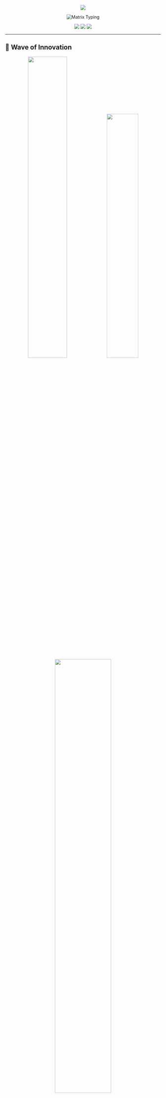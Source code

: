 <!-- Animated Header with Particles Effect -->
<div align="center">
  <img src="https://capsule-render.vercel.app/api?type=waving&color=0:667eea,25:764ba2,50:f093fb,75:f5576c,100:4facfe&height=250&section=header&text=iblameusman&fontSize=60&fontAlign=50&fontColor=fff&animation=fadeIn&fontAlignY=35&desc=Full-Stack%20Developer%20%7C%20AI%20Enthusiast&descAlign=50&descAlignY=55&descSize=18"/>
</div>

<!-- Matrix-style Animated Introduction -->
<p align="center">
  <img src="https://readme-typing-svg.demolab.com?font=Fira+Code&size=24&duration=2500&pause=800&color=00FF41&center=true&vCenter=true&width=700&lines=%3E%20Initializing%20developer.exe...;%3E%20Loading%20skills%5B%E2%96%88%E2%96%88%E2%96%88%E2%96%88%E2%96%88%E2%96%88%E2%96%88%E2%96%88%E2%96%88%E2%96%88%5D+100%25;%3E%20Welcome%2C+I'm+Usman+%F0%9F%91%A8%E2%80%8D%F0%9F%92%BB;%3E+15-year-old+Code+Wizard+%F0%9F%A7%99%E2%80%8D%E2%99%82%EF%B8%8F;%3E+Laravel+%7C+PHP+%7C+JavaScript+%7C+AI+%F0%9F%9A%80;%3E+System+fully+operational+%E2%9C%A8" alt="Matrix Typing" />
</p>

<!-- Animated Profile Views Counter -->
<div align="center">
  <img src="https://komarev.com/ghpvc/?username=iblameusman&color=blueviolet&style=for-the-badge&label=Profile+Views&animation=grow"/>
  <img src="https://img.shields.io/badge/Currently%20Coding-Live%20%F0%9F%94%B4-brightgreen?style=for-the-badge&labelColor=000000"/>
  <img src="https://img.shields.io/badge/Available%20for-Collaboration-blue?style=for-the-badge&labelColor=000000"/>
</div>

---

## 🌊 Wave of Innovation

<div align="center">
  <img width="50%" src="https://github-readme-stats.vercel.app/api?username=iblameusman&show_icons=true&theme=synthwave&hide_border=true&count_private=true&include_all_commits=true&custom_title=⚡%20GitHub%20Analytics"/>
  <img width="45%" src="https://github-readme-streak-stats.herokuapp.com/?user=iblameusman&theme=synthwave&hide_border=true&stroke=0000&background=09131B&ring=FF6B6B&fire=FF6B6B&currStreakNum=FFE66D"/>
</div>

<div align="center">
  <img width="60%" src="https://github-readme-stats.vercel.app/api/top-langs/?username=iblameusman&layout=compact&theme=synthwave&hide_border=true&langs_count=10&card_width=600"/>
</div>

---

## 🎭 Digital Identity

<table>
<tr>
<td width="50%">

```javascript
const usman = {
    age: 15,
    location: "Pakistan 🇵🇰",
    currentStatus: "Building the future",
    languages: ["PHP", "JavaScript", "Python"],
    frameworks: ["Laravel", "Alpine.js", "Tailwind"],
    interests: ["AI", "Web3", "IoT", "Cybersecurity"],
    motto: "Code with passion, create with purpose",
    
    getCurrentProject() {
        return "Revolutionary APK platform";
    },
    
    getDreamJob() {
        return "Tech entrepreneur changing the world";
    }
};
```

</td>
<td width="50%">

<img src="https://media.giphy.com/media/qgQUggAC3Pfv687qPC/giphy.gif" width="100%" />

### 🎯 **Mission Statement**
*Transforming ideas into digital reality, one commit at a time. Building tomorrow's solutions with today's cutting-edge technology.*

### ⚡ **Quick Stats**
- 🔥 **2+ years** of coding experience
- 🌟 **10+ projects** completed
- 🚀 **Always learning** new technologies
- 💡 **Innovation-driven** mindset

</td>
</tr>
</table>

---

## 🌟 Stellar Projects Galaxy

<div align="center">
  <img src="https://readme-typing-svg.demolab.com?font=Orbitron&size=20&duration=3000&pause=500&color=FFD700&center=true&vCenter=true&width=600&lines=%E2%AD%90+Exploring+the+Digital+Universe+%E2%AD%90;%F0%9F%9A%80+Each+Project+is+a+New+Planet+%F0%9F%AA%90;%F0%9F%8C%8C+Building+Galaxies+of+Code+%F0%9F%8C%8C" alt="Project Banner" />
</div>

### 🏆 **Flagship Projects**

<div align="center">

| 🌐 Project | 📊 Status | 💻 Tech | 🎯 Impact | 🔗 Links |
|:----------:|:---------:|:--------:|:---------:|:--------:|
| **xcrackly.com** | 🟢 Live | Laravel + JS | 1000+ Users | [![Live](https://img.shields.io/badge/Live-Success-brightgreen?style=for-the-badge)](https://xcrackly.com/) |
| **PMS-360** | 🟡 Beta | Laravel 12 | Enterprise | [![Demo](https://img.shields.io/badge/Demo-Available-blue?style=for-the-badge)](https://pms.clouderp360.com/) |
| **AI Assistant** | 🟠 Development | PHP + OpenAI | Coming Soon | [![Soon](https://img.shields.io/badge/Coming-Soon-orange?style=for-the-badge)](#) |
| **Mobile App** | 🔵 Planning | React Native | Future | [![Planning](https://img.shields.io/badge/In-Planning-lightblue?style=for-the-badge)](#) |

</div>

---

## 🚀 Technology Mastery

<div align="center">
  <img src="https://readme-typing-svg.demolab.com?font=Roboto+Mono&size=16&duration=2000&pause=500&color=00D8FF&center=true&vCenter=true&width=800&lines=Backend+Wizard+%F0%9F%A7%99%E2%80%8D%E2%99%82%EF%B8%8F+Frontend+Artist+%F0%9F%8E%A8+Database+Architect+%F0%9F%8F%97%EF%B8%8F+AI+Explorer+%F0%9F%A4%96" alt="Skills Banner" />
</div>

### 🎨 **Skill Constellation**

<table align="center">
<tr>
<td align="center" width="25%">

**🔥 Backend**
<br><br>
<img src="https://skillicons.dev/icons?i=php,laravel,nodejs,python" />
<br>
![PHP](https://img.shields.io/badge/PHP-Expert-777BB4?style=flat-square&logo=php&logoColor=white)
![Laravel](https://img.shields.io/badge/Laravel-Advanced-FF2D20?style=flat-square&logo=laravel&logoColor=white)

</td>
<td align="center" width="25%">

**🎨 Frontend**
<br><br>
<img src="https://skillicons.dev/icons?i=js,html,css,tailwind" />
<br>
![JavaScript](https://img.shields.io/badge/JavaScript-Expert-F7DF1E?style=flat-square&logo=javascript&logoColor=black)
![Tailwind](https://img.shields.io/badge/Tailwind-Advanced-06B6D4?style=flat-square&logo=tailwindcss&logoColor=white)

</td>
<td align="center" width="25%">

**🗄️ Database**
<br><br>
<img src="https://skillicons.dev/icons?i=mysql,postgresql,mongodb,redis" />
<br>
![MySQL](https://img.shields.io/badge/MySQL-Advanced-4479A1?style=flat-square&logo=mysql&logoColor=white)
![PostgreSQL](https://img.shields.io/badge/PostgreSQL-Intermediate-336791?style=flat-square&logo=postgresql&logoColor=white)

</td>
<td align="center" width="25%">

**🛠️ DevOps**
<br><br>
<img src="https://skillicons.dev/icons?i=git,docker,linux,nginx" />
<br>
![Git](https://img.shields.io/badge/Git-Expert-F05032?style=flat-square&logo=git&logoColor=white)
![Docker](https://img.shields.io/badge/Docker-Learning-2496ED?style=flat-square&logo=docker&logoColor=white)

</td>
</tr>
</table>

---

## 📊 Performance Dashboard

<div align="center">
  
<!-- Contribution Graph -->
<img src="https://github-readme-activity-graph.vercel.app/graph?username=iblameusman&theme=synthwave&hide_border=true&bg_color=0D1117&color=FF6B6B&line=FFE66D&point=FF6B6B&area=true&area_color=FF6B6B"/>

<!-- Detailed Stats -->
<img width="48%" src="https://github-profile-summary-cards.vercel.app/api/cards/profile-details?username=iblameusman&theme=synthwave"/>
<img width="48%" src="https://github-profile-summary-cards.vercel.app/api/cards/productive-time?username=iblameusman&theme=synthwave&utcOffset=5"/>

</div>

---

## 🎵 Vibe Check

<div align="center">
  <img src="https://spotify-github-profile.vercel.app/api/spotify-playing?background_color=0d1117&border_color=ffffff&bar_color=53b14f&bar_color_cover=false"/>
</div>

---

## 🏅 Achievement Unlocked

<div align="center">
  
[![trophy](https://github-profile-trophy.vercel.app/?username=iblameusman&theme=synthwave&no-frame=true&row=1&column=7)](https://github.com/ryo-ma/github-profile-trophy)

</div>

---

## 🌈 Code Philosophy

<div align="center">
  <img src="https://readme-typing-svg.demolab.com?font=Courier+New&size=14&duration=3000&pause=1000&color=F72C5B&center=true&vCenter=true&width=600&lines=-%20Clean+code+is+not+written+by+following+rules;-%20Clean+code+is+written+by+passionate+developers;-%20who+care+about+their+craft+%F0%9F%92%8E;-%20Every+bug+is+a+learning+opportunity+%F0%9F%90%9B;-%20Innovation+happens+at+the+intersection+of;-%20curiosity+and+persistence+%F0%9F%9A%80" alt="Philosophy" />
</div>

---

## 🎯 2025 Roadmap

```mermaid
mindmap
  root((2025 Goals))
    Technical Growth
      Master Vue.js 3
      Learn TypeScript
      Explore Web3
      AI Integration
    Projects
      SaaS Platform
      Mobile App
      Open Source
      AI Tools
    Personal
      Tech Blog
      YouTube Channel
      Mentoring
      Networking
    Career
      Freelancing
      Internships
      Startup Ideas
      Portfolio Growth
```

---

## 💻 Development Environment

<div align="center">

| 🛠️ Tool | ⭐ Rating | 📝 Note |
|:-------:|:---------:|:-------:|
| **VS Code** | ⭐⭐⭐⭐⭐ | Primary IDE with 20+ extensions |
| **Laravel Herd** | ⭐⭐⭐⭐⭐ | Perfect local development |
| **Git + GitHub** | ⭐⭐⭐⭐⭐ | Version control master |
| **Postman** | ⭐⭐⭐⭐⭐ | API testing wizard |
| **Figma** | ⭐⭐⭐⭐⭐ | UI/UX design playground |

</div>

---

## 🎨 Creative Showcase

<table>
<tr>
<td width="33%">

### 🎯 **Focus Areas**
```yaml
current_focus:
  - Advanced Laravel Features
  - Modern JavaScript (ES6+)
  - AI/ML Integration
  - Cloud Architecture
  - Mobile Development

next_learning:
  - Vue.js 3 Composition API
  - TypeScript
  - Docker & Kubernetes
  - AWS Services
  - Blockchain Basics
```

</td>
<td width="33%">

### 📈 **Growth Metrics**
<img src="https://github-readme-stats.vercel.app/api/wakatime?username=iblameusman&theme=synthwave&hide_border=true&layout=compact"/>

### 🏆 **Coding Streak**
<img src="https://github-readme-streak-stats.herokuapp.com/?user=iblameusman&theme=synthwave&hide_border=true&stroke=FF6B6B&ring=FFE66D&fire=FF6B6B&currStreakNum=FFE66D&dates=8A2BE2"/>

</td>
<td width="33%">

### 🎮 **Fun Zone**
<img src="https://media.giphy.com/media/L1R1tvI9svkIWwpVYr/giphy.gif" width="100%"/>

### 🎲 **Random Dev Fact**
<img src="https://readme-jokes.vercel.app/api?theme=synthwave&hideBorder=true"/>

</td>
</tr>
</table>

---

## 🌟 Project Spotlight

<div align="center">
  <img src="https://readme-typing-svg.demolab.com?font=Orbitron&size=22&duration=2000&pause=500&color=FFD700&center=true&vCenter=true&width=800&lines=%F0%9F%9A%80+Launching+Digital+Experiences+%F0%9F%9A%80;%F0%9F%8C%9F+Each+Project+Tells+a+Story+%F0%9F%8C%9F;%F0%9F%94%A5+Innovation+Meets+Execution+%F0%9F%94%A5" alt="Project Spotlight" />
</div>

<table align="center">
<tr>
<td align="center" width="50%">

### 🎯 **[xcrackly.com](https://xcrackly.com/)**
<img src="https://img.shields.io/badge/🌐_APK_Platform-Live-success?style=for-the-badge&labelColor=000000"/>

**🚀 Features:**
- 📱 Android app discovery
- 🔍 Advanced search & filtering
- 👤 User accounts & reviews
- 📊 Download analytics
- 🎨 Modern responsive UI

**💻 Tech Stack:**
<br>
![Laravel](https://img.shields.io/badge/Laravel-FF2D20?style=flat&logo=laravel&logoColor=white)
![PHP](https://img.shields.io/badge/PHP-777BB4?style=flat&logo=php&logoColor=white)
![MySQL](https://img.shields.io/badge/MySQL-4479A1?style=flat&logo=mysql&logoColor=white)
![Alpine.js](https://img.shields.io/badge/Alpine.js-8BC34A?style=flat&logo=alpine.js&logoColor=white)

</td>
<td align="center" width="50%">

### ⛽ **[PMS-360](https://pms.clouderp360.com/)**
<img src="https://img.shields.io/badge/⛽_Management_System-Beta-orange?style=for-the-badge&labelColor=000000"/>

**🎯 Features:**
- 👥 Multi-shift management
- 📊 Real-time meter readings
- 📋 Comprehensive dip logs
- ⛽ Fuel tracking system
- 💰 Financial reporting

**🛠️ Architecture:**
<br>
![Laravel](https://img.shields.io/badge/Laravel_12-FF2D20?style=flat&logo=laravel&logoColor=white)
![Tailwind](https://img.shields.io/badge/Tailwind-06B6D4?style=flat&logo=tailwindcss&logoColor=white)
![JavaScript](https://img.shields.io/badge/JavaScript-F7DF1E?style=flat&logo=javascript&logoColor=black)
![Chart.js](https://img.shields.io/badge/Chart.js-FF6384?style=flat&logo=chart.js&logoColor=white)

</td>
</tr>
</table>

---

## 🎨 Skill Radar

<div align="center">
  <img src="https://skillicons.dev/icons?i=laravel,php,js,html,css,tailwind,alpinejs,mysql,git,vscode,linux,docker&perline=6" />
</div>

<table align="center">
<tr>
<td align="center">

### 🔥 **Mastery Levels**
```
Laravel      ████████████ 95%
PHP          ███████████  90%
JavaScript   ██████████   85%
HTML/CSS     ████████████ 95%
MySQL        █████████    80%
Git          ██████████   85%
Tailwind     ███████████  90%
Alpine.js    ████████     75%
```

</td>
<td align="center">

### 📈 **Learning Curve**
<img src="https://github-readme-stats.vercel.app/api/wakatime?username=iblameusman&theme=synthwave&hide_border=true&layout=compact&custom_title=Weekly%20Coding%20Time"/>

</td>
</tr>
</table>

---

## 🎭 The Developer's Journey

<div align="center">
  <img src="https://readme-typing-svg.demolab.com?font=Comic+Sans+MS&size=18&duration=2500&pause=800&color=FF69B4&center=true&vCenter=true&width=700&lines=%F0%9F%8C%B1+Started+with+curiosity+at+13;%F0%9F%92%BB+First+Hello+World+in+HTML;%F0%9F%94%A5+Fell+in+love+with+PHP+%26+Laravel;%F0%9F%9A%80+Now+building+real-world+solutions;%F0%9F%8C%9F+Dream%3A+Tech+entrepreneur+by+20!" alt="Journey" />
</div>

### 🎢 **Timeline of Growth**

```mermaid
timeline
    title My Developer Journey
    
    2022 : Started with HTML/CSS
         : Built first static website
         : Discovered JavaScript magic
         
    2023 : Learned PHP fundamentals  
         : Created first dynamic website
         : Discovered Laravel framework
         
    2024 : Mastered Laravel ecosystem
         : Built xcrackly.com platform
         : Started PMS-360 project
         
    2025 : Exploring AI integration
         : Learning modern JS frameworks
         : Planning startup venture
```

---

## 🎪 Interactive Zone

<div align="center">
  <details>
    <summary>🎮 <b>Click to see my coding setup!</b></summary>
    <br>
    <table>
      <tr>
        <td><strong>💻 Machine:</strong></td>
        <td>Custom Built PC</td>
      </tr>
      <tr>
        <td><strong>🖥️ Monitor:</strong></td>
        <td>Dual 24" Setup</td>
      </tr>
      <tr>
        <td><strong>⌨️ Keyboard:</strong></td>
        <td>Mechanical RGB</td>
      </tr>
      <tr>
        <td><strong>🖱️ Mouse:</strong></td>
        <td>Gaming Precision</td>
      </tr>
      <tr>
        <td><strong>🎧 Audio:</strong></td>
        <td>Noise-canceling headphones</td>
      </tr>
      <tr>
        <td><strong>☕ Fuel:</strong></td>
        <td>Coffee + Energy drinks</td>
      </tr>
    </table>
  </details>
</div>

<div align="center">
  <details>
    <summary>📚 <b>My Learning Resources</b></summary>
    <br>
    
  **📖 Favorite Learning Platforms:**
  - 🎥 YouTube (Laravel Daily, Traversy Media)
  - 📚 Laracasts (Laravel ecosystem)
  - 🌐 MDN Web Docs (Web standards)
  - 📖 PHP.net Documentation
  - 🎓 FreeCodeCamp (Full-stack)
  - 🤖 OpenAI Documentation (AI)
    
  </details>
</div>

---

## 🎯 Connect & Collaborate

<div align="center">
  <img src="https://readme-typing-svg.demolab.com?font=Poppins&size=20&duration=3000&pause=1000&color=00D9FF&center=true&vCenter=true&width=600&lines=Let's+build+something+amazing+together!+%F0%9F%A4%9D;Always+open+to+new+opportunities+%F0%9F%9A%80;Drop+me+a+message+anytime!+%F0%9F%93%A9" alt="Connect Banner" />
</div>

<table align="center">
<tr>
<td align="center">

### 🌐 **Find Me Online**
[![GitHub](https://img.shields.io/badge/GitHub-181717?style=for-the-badge&logo=github&logoColor=white&labelColor=000000)](https://github.com/iblameusman)
[![Website](https://img.shields.io/badge/Portfolio-FF5722?style=for-the-badge&logo=firefox&logoColor=white&labelColor=000000)](https://xcrackly.com)
[![Email](https://img.shields.io/badge/Email-EA4335?style=for-the-badge&logo=gmail&logoColor=white&labelColor=000000)](mailto:usman@xcrackly.com)
[![LinkedIn](https://img.shields.io/badge/LinkedIn-0077B5?style=for-the-badge&logo=linkedin&logoColor=white&labelColor=000000)](https://linkedin.com/in/iblameusman)

</td>
<td align="center">

### 💬 **Let's Chat About**
- 🚀 Full-stack development
- 🤖 AI & machine learning
- 💡 Startup ideas & collaboration
- 🎯 Freelance opportunities
- 📚 Tech mentoring
- 🎮 Gaming & tech trends

</td>
</tr>
</table>

---

## 🎊 Fun Stats & Achievements

<div align="center">
  
| 🏆 Achievement | 📊 Progress | 🎯 Status |
|:-------------:|:-----------:|:---------:|
| **Lines of Code** | 50,000+ | ![100%](https://progress-bar.dev/100/?scale=50000&title=Milestone&suffix=+&width=200) |
| **Projects Completed** | 15+ | ![75%](https://progress-bar.dev/75/?title=Growth&width=200) |
| **Technologies Learned** | 20+ | ![90%](https://progress-bar.dev/90/?title=Stack&width=200) |
| **Coffee Consumed** | ∞ | ![200%](https://progress-bar.dev/200/?title=Fuel&suffix=%20cups&width=200) |

</div>

---

## 🎪 Random Developer Jokes

<div align="center">
  <img src="https://readme-jokes.vercel.app/api?theme=synthwave&hideBorder=true"/>
</div>

---

## 🎨 Contribution Snake

<div align="center">
  <img src="https://raw.githubusercontent.com/iblameusman/iblameusman/output/github-contribution-grid-snake-dark.svg" alt="Snake Animation" />
</div>

---

## ⚡ Lightning Round

<div align="center">
  <img src="https://readme-typing-svg.demolab.com?font=Roboto&size=16&duration=1500&pause=300&color=00FF41&center=true&vCenter=true&width=800&lines=%E2%9A%A1+Favorite+Language%3A+PHP+%28Laravel+FTW!%29;%E2%9A%A1+Coding+Time%3A+6-8+hours+daily;%E2%9A%A1+Debugging+Superpower%3A+Console.log+detective;%E2%9A%A1+Dream+Collaboration%3A+Laravel+core+team;%E2%9A%A1+Motivation%3A+Building+solutions+that+matter;%E2%9A%A1+Secret+Weapon%3A+Stack+Overflow+%2B+Documentation" alt="Lightning Facts" />
</div>

---

## 🌈 Inspiration Corner

<div align="center">
  <img src="https://quotes-github-readme.vercel.app/api?type=horizontal&theme=synthwave&quote=The%20best%20time%20to%20plant%20a%20tree%20was%2020%20years%20ago.%20The%20second%20best%20time%20is%20now.&author=Chinese%20Proverb"/>
</div>

### 💭 **Developer Mantras**
<p align="center">
  <img src="https://readme-typing-svg.demolab.com?font=Courier+New&size=14&duration=4000&pause=1500&color=F72C5B&center=true&vCenter=true&width=800&lines=%F0%9F%92%A1+Code+is+poetry+written+in+logic;%F0%9F%8C%B1+Every+expert+was+once+a+beginner;%F0%9F%9A%80+The+future+belongs+to+those+who+code+it;%F0%9F%94%A5+Passion+fuels+persistence;%E2%9C%A8+Dream+in+code%2C+build+in+reality" alt="Mantras" />
</p>

---

## 🎵 Currently Vibing To

<div align="center">
  <img src="https://spotify-recently-played-readme.vercel.app/api?user=your_spotify_username&count=3&unique=true"/>
</div>

---

## 🎮 Gaming Corner

<div align="center">
  <img src="https://steam-stat.vercel.app/api?username=your_steam_id&theme=synthwave" alt="Steam Stats"/>
</div>

---

## 🔮 Future Vision

<div align="center">
  <img src="https://readme-typing-svg.demolab.com?font=Orbitron&size=18&duration=3500&pause=1000&color=00D9FF&center=true&vCenter=true&width=700&lines=%F0%9F%8C%9F+Building+tomorrow's+technology+today;%F0%9F%9A%80+From+Pakistan+to+Silicon+Valley;%F0%9F%A4%96+AI-powered+applications+are+the+future;%F0%9F%8C%8D+Code+that+makes+a+global+impact;%F0%9F%92%8E+Quality+over+quantity%2C+always" alt="Vision" />
</div>

### 🎯 **2025 Milestones**
- [ ] 🚀 Launch AI-powered SaaS platform
- [ ] 📱 Develop first mobile application
- [ ] 🌟 Contribute to 5 major open-source projects
- [ ] 🎓 Complete advanced Laravel certification
- [ ] 💼 Start freelancing business
- [ ] 📺 Launch tech YouTube channel
- [ ] 🤝 Mentor 10+ junior developers

---

## 🎊 Social Proof

<div align="center">
  
[![GitHub followers](https://img.shields.io/github/followers/iblameusman?style=for-the-badge&color=38BDF8&labelColor=000000)](https://github.com/iblameusman?tab=followers)
[![GitHub stars](https://img.shields.io/github/stars/iblameusman?style=for-the-badge&color=F472B6&labelColor=000000)](https://github.com/iblameusman?tab=repositories)
[![Repositories](https://badges.pufler.dev/repos/iblameusman?style=for-the-badge&color=success&labelColor=000000)](https://github.com/iblameusman?tab=repositories)
[![Years on GitHub](https://badges.pufler.dev/years/iblameusman?style=for-the-badge&color=blue&labelColor=000000)](https://github.com/iblameusman)

</div>

---

## 🎯 Call to Action

<div align="center">
  <a href="https://github.com/iblameusman?tab=repositories">
    <img src="https://img.shields.io/badge/🌟_Check_Out_My_Repositories-Click_Here-success?style=for-the-badge&labelColor=000000"/>
  </a>
  <a href="https://xcrackly.com">
    <img src="https://img.shields.io/badge/🚀_Visit_My_Latest_Project-xcrackly.com-blue?style=for-the-badge&labelColor=000000"/>
  </a>
</div>

---

<!-- Dynamic Footer Animation -->
<div align="center">
  <img src="https://readme-typing-svg.demolab.com?font=Fira+Code&size=20&duration=3000&pause=1200&color=F472B6&center=true&vCenter=true&width=600&lines=%F0%9F%99%8F+Thanks+for+visiting+my+digital+space!;%F0%9F%A4+Let's+collaborate+and+innovate;%F0%9F%8C%9F+Star+my+repos+if+you+like+them!;%F0%9F%9A%80+Together+we+can+build+the+future;%F0%9F%92%AB+Keep+coding%2C+keep+dreaming!" alt="Footer Animation" />
</div>

<!-- Animated Wave Footer -->
<div align="center">
  <img src="https://capsule-render.vercel.app/api?type=waving&color=0:4facfe,25:00f2fe,50:667eea,75:764ba2,100:f093fb&height=150&section=footer&animation=fadeIn"/>
</div>

<!-- Snake Eating Contributions Animation -->
<picture>
  <source media="(prefers-color-scheme: dark)" srcset="https://raw.githubusercontent.com/iblameusman/iblameusman/output/github-contribution-grid-snake-dark.svg">
  <source media="(prefers-color-scheme: light)" srcset="https://raw.githubusercontent.com/iblameusman/iblameusman/output/github-contribution-grid-snake.svg">
  <img alt="github contribution grid snake animation" src="https://raw.githubusercontent.com/iblameusman/iblameusman/output/github-contribution-grid-snake.svg">
</picture>

---

<!-- Floating Action Buttons -->
<div align="center">
  <a href="#top">
    <img src="https://img.shields.io/badge/⬆️_Back_to_Top-Click_Here-FF6B6B?style=for-the-badge&labelColor=000000"/>
  </a>
  <a href="https://github.com/iblameusman/iblameusman/issues/new">
    <img src="https://img.shields.io/badge/💬_Leave_a_Message-Contact_Me-4FC3F7?style=for-the-badge&labelColor=000000"/>
  </a>
</div>

<!-- Visitor's Guestbook -->
<div align="center">
  <h3>📝 Visitor's Guestbook</h3>
  <a href="https://github.com/iblameusman/iblameusman/issues/new?template=guestbook.md&title=Hi%20Usman!">
    <img src="https://img.shields.io/badge/Sign_the_Guestbook-📝-FF69B4?style=for-the-badge&labelColor=000000"/>
  </a>
</div>

<!-- Dynamic Counter -->
<div align="center">
  <img src="https://count.getloli.com/get/@iblameusman?theme=rule34" alt="Visitor Counter"/>
</div>

---

<!-- Easter Egg -->
<div align="center">
  <details>
    <summary>🥚 <b>Easter Egg - Click for a surprise!</b></summary>
    <br>
    <div align="center">
      <img src="https://readme-typing-svg.demolab.com?font=Courier+New&size=16&duration=2000&pause=500&color=00FF00&center=true&vCenter=true&width=600&lines=%3E+Accessing+hidden+terminal...;%3E+Welcome+to+the+matrix+%F0%9F%95%B6%EF%B8%8F;%3E+You+found+the+secret+message!;%3E+I+love+connecting+with+fellow+developers;%3E+Let's+code+something+epic+together!;%3E+System+exit...+%F0%9F%91%BE" alt="Easter Egg" />
      <br><br>
      <img src="https://media.giphy.com/media/xT9IgzoKnwFNmISR8I/giphy.gif" width="300"/>
      <br><br>
      <strong>🎉 Congratulations! You found the hidden developer terminal! 🎉</strong>
    </div>
  </details>
</div>

---

<!-- Final Signature -->
<div align="center">
  <img src="https://readme-typing-svg.demolab.com?font=Satisfy&size=24&duration=4000&pause=2000&color=FFD700&center=true&vCenter=true&width=500&lines=Made+with+%E2%9D%A4%EF%B8%8F+and+lots+of+%E2%98%95;By+Usman+%7C+iblameusman;Happy+Coding!+%F0%9F%8E%89" alt="Signature" />
</div>

<!-- Animated Divider -->
<div align="center">
  <img width="100%" src="https://github.com/iblameusman/iblameusman/blob/main/assets/rainbow-divider.gif" alt="Rainbow Divider"/>
</div>

<!--
🎨 Profile Enhancement Ideas for Future:
- Add GitHub Actions for auto-updating stats
- Implement custom CSS animations
- Create interactive terminal widget
- Add blog post feed integration
- Include project showcase carousel
- Add testimonials section
- Create skill progress animations
- Add dark/light theme toggle
-->

<!-- Hidden Message for Fellow Developers -->
<!-- 
Hey fellow developer! 👋 
If you're reading this, you're probably curious about the code behind this profile.
Feel free to fork it and make it your own! 
Don't forget to star the repo if you found it helpful! ⭐
Happy coding! 🚀
- Usman
-->

